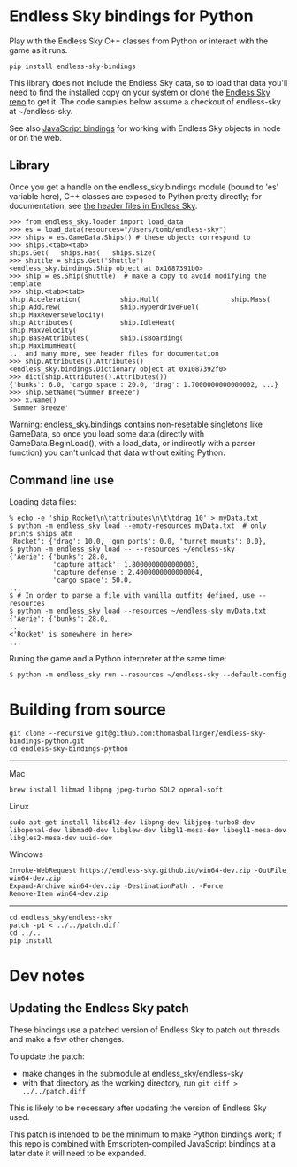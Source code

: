 # Endless Sky bindings for Python

Play with the Endless Sky C++ classes from Python or interact with the game as it runs.

    pip install endless-sky-bindings

This library does not include the Endless Sky data, so to load that data you'll need to find the installed copy on your system or clone the [Endless Sky repo](https://github.com/endless-sky/endless-sky) to get it. The code samples below assume a checkout of endless-sky at ~/endless-sky.

See also [JavaScript bindings](https://github.com/thomasballinger/endless-sky-bindings) for working with Endless Sky objects in node or on the web.

## Library

Once you get a handle on the endless_sky.bindings module (bound to 'es' variable here),
C++ classes are exposed to Python pretty directly; for documentation, see
[the header files in Endless Sky](https://github.com/endless-sky/endless-sky/tree/master/source).

```
>>> from endless_sky.loader import load_data
>>> es = load_data(resources="/Users/tomb/endless-sky")
>>> ships = es.GameData.Ships() # these objects correspond to 
>>> ships.<tab><tab>
ships.Get(   ships.Has(   ships.size(
>>> shuttle = ships.Get("Shuttle")
<endless_sky.bindings.Ship object at 0x1087391b0>
>>> ship = es.Ship(shuttle)  # make a copy to avoid modifying the template
>>> ship.<tab><tab>
ship.Acceleration(          ship.Hull(                  ship.Mass(
ship.AddCrew(               ship.HyperdriveFuel(        ship.MaxReverseVelocity(
ship.Attributes(            ship.IdleHeat(              ship.MaxVelocity(
ship.BaseAttributes(        ship.IsBoarding(            ship.MaximumHeat(
... and many more, see header files for documentation
>>> ship.Attributes().Attributes()
<endless_sky.bindings.Dictionary object at 0x1087392f0>
>>> dict(ship.Attributes().Attributes())
{'bunks': 6.0, 'cargo space': 20.0, 'drag': 1.7000000000000002, ...}
>>> ship.SetName("Summer Breeze")
>>> x.Name()
'Summer Breeze'
```

Warning: endless_sky.bindings contains non-resetable singletons like GameData, so once you load some data (directly with GameData.BeginLoad(), with a load_data, or indirectly with a parser function) you can't unload that data without exiting Python.

## Command line use

Loading data files:
```
% echo -e 'ship Rocket\n\tattributes\n\t\tdrag 10' > myData.txt
$ python -m endless_sky load --empty-resources myData.txt  # only prints ships atm
'Rocket': {'drag': 10.0, 'gun ports': 0.0, 'turret mounts': 0.0},
$ python -m endless_sky load -- --resources ~/endless-sky
{'Aerie': {'bunks': 28.0,
           'capture attack': 1.8000000000000003,
           'capture defense': 2.4000000000000004,
           'cargo space': 50.0,
...
$ # In order to parse a file with vanilla outfits defined, use --resources
$ python -m endless_sky load --resources ~/endless-sky myData.txt
{'Aerie': {'bunks': 28.0,
...
<'Rocket' is somewhere in here>
...
```

Runing the game and a Python interpreter at the same time:
```
$ python -m endless_sky run --resources ~/endless-sky --default-config
```

# Building from source

```
git clone --recursive git@github.com:thomasballinger/endless-sky-bindings-python.git
cd endless-sky-bindings-python
```

---

Mac
```
brew install libmad libpng jpeg-turbo SDL2 openal-soft
```

Linux
```
sudo apt-get install libsdl2-dev libpng-dev libjpeg-turbo8-dev libopenal-dev libmad0-dev libglew-dev libgl1-mesa-dev libegl1-mesa-dev libgles2-mesa-dev uuid-dev
```

Windows
```
Invoke-WebRequest https://endless-sky.github.io/win64-dev.zip -OutFile win64-dev.zip
Expand-Archive win64-dev.zip -DestinationPath . -Force
Remove-Item win64-dev.zip
```

---

```
cd endless_sky/endless-sky
patch -p1 < ../../patch.diff
cd ../..
pip install 
```

# Dev notes

## Updating the Endless Sky patch

These bindings use a patched version of Endless Sky to patch out threads and make a few other changes.

To update the patch:

- make changes in the submodule at endless_sky/endless-sky
- with that directory as the working directory, run `git diff > ../../patch.diff`

This is likely to be necessary after updating the version of Endless Sky used.

This patch is intended to be the minimum to make Python bindings work; if this repo is combined with Emscripten-compiled JavaScript bindings at a later date it will need to be expanded.
